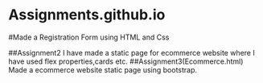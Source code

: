 # Assignments.github.io
#Made a Registration Form using HTML and Css

##Assignment2
I have made a static page for ecommerce website where I have used flex properties,cards etc.
##Assignment3(Ecommerce.html)
Made a ecommerce website static page using bootstrap.
